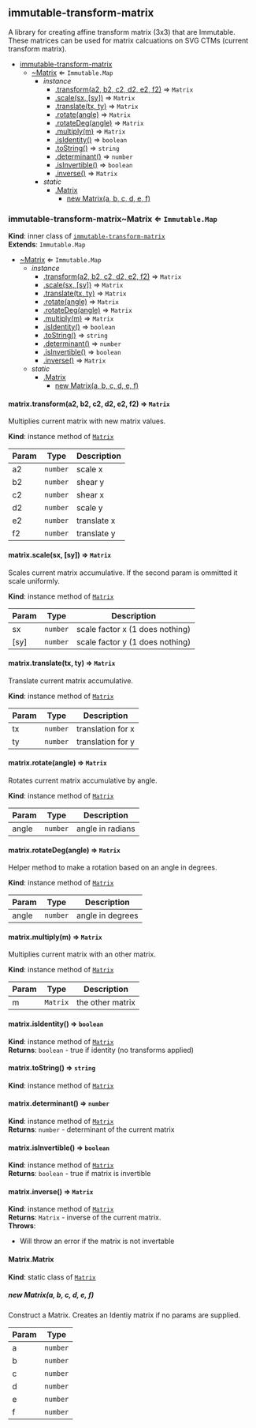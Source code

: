 <a name="module_immutable-transform-matrix"></a>

## immutable-transform-matrix
A library for creating affine transform matrix (3x3) that are Immutable.
These matrices can be used for matrix calcuations on SVG CTMs (current transform matrix).


* [immutable-transform-matrix](#module_immutable-transform-matrix)
    * [~Matrix](#module_immutable-transform-matrix..Matrix) ⇐ <code>Immutable.Map</code>
        * _instance_
            * [.transform(a2, b2, c2, d2, e2, f2)](#module_immutable-transform-matrix..Matrix+transform) ⇒ <code>Matrix</code>
            * [.scale(sx, [sy])](#module_immutable-transform-matrix..Matrix+scale) ⇒ <code>Matrix</code>
            * [.translate(tx, ty)](#module_immutable-transform-matrix..Matrix+translate) ⇒ <code>Matrix</code>
            * [.rotate(angle)](#module_immutable-transform-matrix..Matrix+rotate) ⇒ <code>Matrix</code>
            * [.rotateDeg(angle)](#module_immutable-transform-matrix..Matrix+rotateDeg) ⇒ <code>Matrix</code>
            * [.multiply(m)](#module_immutable-transform-matrix..Matrix+multiply) ⇒ <code>Matrix</code>
            * [.isIdentity()](#module_immutable-transform-matrix..Matrix+isIdentity) ⇒ <code>boolean</code>
            * [.toString()](#module_immutable-transform-matrix..Matrix+toString) ⇒ <code>string</code>
            * [.determinant()](#module_immutable-transform-matrix..Matrix+determinant) ⇒ <code>number</code>
            * [.isInvertible()](#module_immutable-transform-matrix..Matrix+isInvertible) ⇒ <code>boolean</code>
            * [.inverse()](#module_immutable-transform-matrix..Matrix+inverse) ⇒ <code>Matrix</code>
        * _static_
            * [.Matrix](#module_immutable-transform-matrix..Matrix.Matrix)
                * [new Matrix(a, b, c, d, e, f)](#new_module_immutable-transform-matrix..Matrix.Matrix_new)

<a name="module_immutable-transform-matrix..Matrix"></a>

### immutable-transform-matrix~Matrix ⇐ <code>Immutable.Map</code>
**Kind**: inner class of [<code>immutable-transform-matrix</code>](#module_immutable-transform-matrix)  
**Extends**: <code>Immutable.Map</code>  

* [~Matrix](#module_immutable-transform-matrix..Matrix) ⇐ <code>Immutable.Map</code>
    * _instance_
        * [.transform(a2, b2, c2, d2, e2, f2)](#module_immutable-transform-matrix..Matrix+transform) ⇒ <code>Matrix</code>
        * [.scale(sx, [sy])](#module_immutable-transform-matrix..Matrix+scale) ⇒ <code>Matrix</code>
        * [.translate(tx, ty)](#module_immutable-transform-matrix..Matrix+translate) ⇒ <code>Matrix</code>
        * [.rotate(angle)](#module_immutable-transform-matrix..Matrix+rotate) ⇒ <code>Matrix</code>
        * [.rotateDeg(angle)](#module_immutable-transform-matrix..Matrix+rotateDeg) ⇒ <code>Matrix</code>
        * [.multiply(m)](#module_immutable-transform-matrix..Matrix+multiply) ⇒ <code>Matrix</code>
        * [.isIdentity()](#module_immutable-transform-matrix..Matrix+isIdentity) ⇒ <code>boolean</code>
        * [.toString()](#module_immutable-transform-matrix..Matrix+toString) ⇒ <code>string</code>
        * [.determinant()](#module_immutable-transform-matrix..Matrix+determinant) ⇒ <code>number</code>
        * [.isInvertible()](#module_immutable-transform-matrix..Matrix+isInvertible) ⇒ <code>boolean</code>
        * [.inverse()](#module_immutable-transform-matrix..Matrix+inverse) ⇒ <code>Matrix</code>
    * _static_
        * [.Matrix](#module_immutable-transform-matrix..Matrix.Matrix)
            * [new Matrix(a, b, c, d, e, f)](#new_module_immutable-transform-matrix..Matrix.Matrix_new)

<a name="module_immutable-transform-matrix..Matrix+transform"></a>

#### matrix.transform(a2, b2, c2, d2, e2, f2) ⇒ <code>Matrix</code>
Multiplies current matrix with new matrix values.

**Kind**: instance method of [<code>Matrix</code>](#module_immutable-transform-matrix..Matrix)  

| Param | Type | Description |
| --- | --- | --- |
| a2 | <code>number</code> | scale x |
| b2 | <code>number</code> | shear y |
| c2 | <code>number</code> | shear x |
| d2 | <code>number</code> | scale y |
| e2 | <code>number</code> | translate x |
| f2 | <code>number</code> | translate y |

<a name="module_immutable-transform-matrix..Matrix+scale"></a>

#### matrix.scale(sx, [sy]) ⇒ <code>Matrix</code>
Scales current matrix accumulative.
If the second param is ommitted it scale uniformly.

**Kind**: instance method of [<code>Matrix</code>](#module_immutable-transform-matrix..Matrix)  

| Param | Type | Description |
| --- | --- | --- |
| sx | <code>number</code> | scale factor x (1 does nothing) |
| [sy] | <code>number</code> | scale factor y (1 does nothing) |

<a name="module_immutable-transform-matrix..Matrix+translate"></a>

#### matrix.translate(tx, ty) ⇒ <code>Matrix</code>
Translate current matrix accumulative.

**Kind**: instance method of [<code>Matrix</code>](#module_immutable-transform-matrix..Matrix)  

| Param | Type | Description |
| --- | --- | --- |
| tx | <code>number</code> | translation for x |
| ty | <code>number</code> | translation for y |

<a name="module_immutable-transform-matrix..Matrix+rotate"></a>

#### matrix.rotate(angle) ⇒ <code>Matrix</code>
Rotates current matrix accumulative by angle.

**Kind**: instance method of [<code>Matrix</code>](#module_immutable-transform-matrix..Matrix)  

| Param | Type | Description |
| --- | --- | --- |
| angle | <code>number</code> | angle in radians |

<a name="module_immutable-transform-matrix..Matrix+rotateDeg"></a>

#### matrix.rotateDeg(angle) ⇒ <code>Matrix</code>
Helper method to make a rotation based on an angle in degrees.

**Kind**: instance method of [<code>Matrix</code>](#module_immutable-transform-matrix..Matrix)  

| Param | Type | Description |
| --- | --- | --- |
| angle | <code>number</code> | angle in degrees |

<a name="module_immutable-transform-matrix..Matrix+multiply"></a>

#### matrix.multiply(m) ⇒ <code>Matrix</code>
Multiplies current matrix with an other matrix.

**Kind**: instance method of [<code>Matrix</code>](#module_immutable-transform-matrix..Matrix)  

| Param | Type | Description |
| --- | --- | --- |
| m | <code>Matrix</code> | the other matrix |

<a name="module_immutable-transform-matrix..Matrix+isIdentity"></a>

#### matrix.isIdentity() ⇒ <code>boolean</code>
**Kind**: instance method of [<code>Matrix</code>](#module_immutable-transform-matrix..Matrix)  
**Returns**: <code>boolean</code> - true if identity (no transforms applied)  
<a name="module_immutable-transform-matrix..Matrix+toString"></a>

#### matrix.toString() ⇒ <code>string</code>
**Kind**: instance method of [<code>Matrix</code>](#module_immutable-transform-matrix..Matrix)  
<a name="module_immutable-transform-matrix..Matrix+determinant"></a>

#### matrix.determinant() ⇒ <code>number</code>
**Kind**: instance method of [<code>Matrix</code>](#module_immutable-transform-matrix..Matrix)  
**Returns**: <code>number</code> - determinant of the current matrix  
<a name="module_immutable-transform-matrix..Matrix+isInvertible"></a>

#### matrix.isInvertible() ⇒ <code>boolean</code>
**Kind**: instance method of [<code>Matrix</code>](#module_immutable-transform-matrix..Matrix)  
**Returns**: <code>boolean</code> - true if matrix is invertible  
<a name="module_immutable-transform-matrix..Matrix+inverse"></a>

#### matrix.inverse() ⇒ <code>Matrix</code>
**Kind**: instance method of [<code>Matrix</code>](#module_immutable-transform-matrix..Matrix)  
**Returns**: <code>Matrix</code> - inverse of the current matrix.  
**Throws**:

- Will throw an error if the matrix is not invertable

<a name="module_immutable-transform-matrix..Matrix.Matrix"></a>

#### Matrix.Matrix
**Kind**: static class of [<code>Matrix</code>](#module_immutable-transform-matrix..Matrix)  
<a name="new_module_immutable-transform-matrix..Matrix.Matrix_new"></a>

##### new Matrix(a, b, c, d, e, f)
Construct a Matrix. Creates an Identiy matrix if no params are supplied.


| Param | Type |
| --- | --- |
| a | <code>number</code> | 
| b | <code>number</code> | 
| c | <code>number</code> | 
| d | <code>number</code> | 
| e | <code>number</code> | 
| f | <code>number</code> | 

